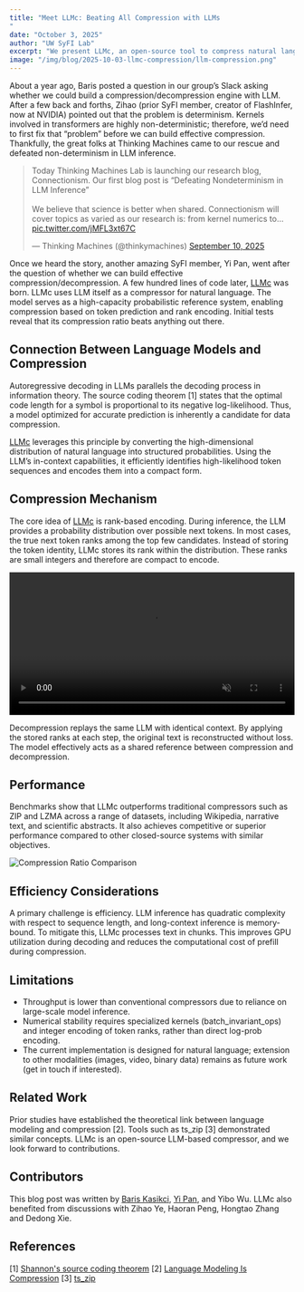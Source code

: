 ```yaml
---
title: "Meet LLMc: Beating All Compression with LLMs
"
date: "October 3, 2025"
author: "UW SyFI Lab"
excerpt: "We present LLMc, an open-source tool to compress natural language using LLMs as the world's most reference-packed dictionary."
image: "/img/blog/2025-10-03-llmc-compression/llm-compression.png"
---
```


About a year ago, Baris posted a question in our group’s Slack asking whether we could build a compression/decompression engine with LLM. After a few back and forths, Zihao (prior SyFI member, creator of FlashInfer, now at NVIDIA) pointed out that the problem is determinism. Kernels involved in transformers are highly non-deterministic; therefore, we’d need to first fix that “problem” before we can build effective compression. Thankfully, the great folks at Thinking Machines came to our rescue and defeated non-determinism in LLM inference.


<blockquote class="twitter-tweet" data-width="350" data-cards="hidden" data-conversation="none" data-align="center"><p lang="en" dir="ltr">Today Thinking Machines Lab is launching our research blog, Connectionism. Our first blog post is “Defeating Nondeterminism in LLM Inference”<br><br>We believe that science is better when shared. Connectionism will cover topics as varied as our research is: from kernel numerics to… <a href="https://t.co/jMFL3xt67C">pic.twitter.com/jMFL3xt67C</a></p>&mdash; Thinking Machines (@thinkymachines) <a href="https://twitter.com/thinkymachines/status/1965826369721623001?ref_src=twsrc%5Etfw">September 10, 2025</a></blockquote>

Once we heard the story, another amazing SyFI member, Yi Pan, went after the question of whether we can build effective compression/decompression. A few hundred lines of code later, [LLMc](https://github.com/uw-syfi/LLMc) was born. LLMc uses LLM itself as a compressor for natural language. The model serves as a high-capacity probabilistic reference system, enabling compression based on token prediction and rank encoding. Initial tests reveal that its compression ratio beats anything out there.

## Connection Between Language Models and Compression

Autoregressive decoding in LLMs parallels the decoding process in information theory. The source coding theorem [1] states that the optimal code length for a symbol is proportional to its negative log-likelihood. Thus, a model optimized for accurate prediction is inherently a candidate for data compression.

[LLMc](https://github.com/uw-syfi/LLMc) leverages this principle by converting the high-dimensional distribution of natural language into structured probabilities. Using the LLM’s in-context capabilities, it efficiently identifies high-likelihood token sequences and encodes them into a compact form.


## Compression Mechanism

The core idea of [LLMc](https://github.com/uw-syfi/LLMc) is rank-based encoding. During inference, the LLM provides a probability distribution over possible next tokens. In most cases, the true next token ranks among the top few candidates. Instead of storing the token identity, LLMc stores its rank within the distribution. These ranks are small integers and therefore are compact to encode.

<video autoplay loop muted width="100%">
  <source src="/img/blog/2025-10-03-llmc-compression/llm-compression.webm" type="video/webm">
  Your browser does not support the video tag.
</video>

Decompression replays the same LLM with identical context. By applying the stored ranks at each step, the original text is reconstructed without loss. The model effectively acts as a shared reference between compression and decompression.

## Performance

Benchmarks show that LLMc outperforms traditional compressors such as ZIP and LZMA across a range of datasets, including Wikipedia, narrative text, and scientific abstracts. It also achieves competitive or superior performance compared to other closed-source systems with similar objectives.

![Compression Ratio Comparison](/img/blog/2025-10-03-llmc-compression/result.png)

## Efficiency Considerations

A primary challenge is efficiency. LLM inference has quadratic complexity with respect to sequence length, and long-context inference is memory-bound. To mitigate this, LLMc processes text in chunks. This improves GPU utilization during decoding and reduces the computational cost of prefill during compression.

## Limitations

* Throughput is lower than conventional compressors due to reliance on large-scale model inference.
* Numerical stability requires specialized kernels (batch_invariant_ops) and integer encoding of token ranks, rather than direct log-prob encoding.
* The current implementation is designed for natural language; extension to other modalities (images, video, binary data) remains as future work (get in touch if interested).

## Related Work

Prior studies have established the theoretical link between language modeling and compression [2]. Tools such as ts_zip [3] demonstrated similar concepts. LLMc is an open-source LLM-based compressor, and we look forward to contributions.

## Contributors

This blog post was written by [Baris Kasikci](https://homes.cs.washington.edu/~baris/), [Yi Pan](https://conless.dev/), and Yibo Wu. LLMc also benefited from discussions with Zihao Ye, Haoran Peng, Hongtao Zhang and Dedong Xie.


## References

[1] [Shannon's source coding theorem](https://en.wikipedia.org/wiki/Shannon%27s_source_coding_theorem)
[2] [Language Modeling Is Compression](https://arxiv.org/abs/2309.10668)
[3] [ts_zip](https://bellard.org/ts_zip/)
